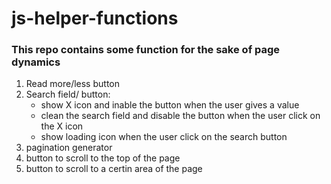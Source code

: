 # js-helper-functions

### This repo contains some function for the sake of page dynamics

1. Read more/less button
2. Search field/ button:
   * show X icon and inable the button when the user gives a value
   * clean the search field and disable the button when the user click on the X icon
   * show loading icon when the user click on the search button
3. pagination generator
4. button to scroll to the top of the page 
5. button to scroll to a certin area of the page
